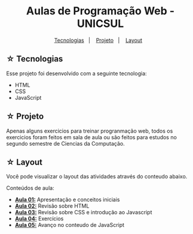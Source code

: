 <h1 align="center">Aulas de Programação Web - UNICSUL</h1>

<p align="center">
  <a href="#-tecnologias">Tecnologias</a>&nbsp;&nbsp;&nbsp;|&nbsp;&nbsp;&nbsp;
  <a href="#-projeto">Projeto</a>&nbsp;&nbsp;&nbsp;|&nbsp;&nbsp;&nbsp;
  <a href="#-layout">Layout</a>&nbsp;&nbsp;&nbsp;
</p>

## ☆ Tecnologias

Esse projeto foi desenvolvido com a seguinte tecnologia:
- HTML
- CSS
- JavaScript

## ☆ Projeto
Apenas alguns exercicios para treinar progranmação web, todos os exercicios foram feitos em sala de aula ou são feitos para estudos no segundo semestre de Ciencias da Computação.
## ☆ Layout

Você pode visualizar o layout das atividades através do conteudo abaixo.<br>

Conteúdos de aula:
* **[Aula 01:](https://github.com/msanches/ProgComp/tree/main/Aula%2001)** Apresentação e conceitos iniciais
* **[Aula 02:](https://github.com/msanches/ProgComp/tree/main/Aula%2002)** Revisão sobre HTML
* **[Aula 03:](https://github.com/msanches/ProgComp/tree/main/Aula%2003)** Revisão sobre CSS e introdução ao Javascript
* **[Aula 04:](https://github.com/msanches/ProgComp/tree/main/Aula%2001)** Exercícios
* **[Aula 05:]([https://github.com/https-shini/pw-2s/tree/main/Aula05)** Avanço no conteudo de JavaScript

